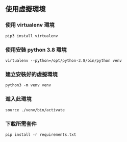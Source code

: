 ## 使用虛擬環境

### 使用 virtualenv 環境
```
pip3 install virtualenv
```

### 使用安裝 python 3.8 環境
```
virtualenv --python=/opt/python-3.8/bin/python venv
```

### 建立安裝好的虛擬環境
```
python3 -m venv venv
```

### 進入此環境
```
source ./venv/bin/activate
```
### 下載所需套件
```
pip install -r requirements.txt 
```